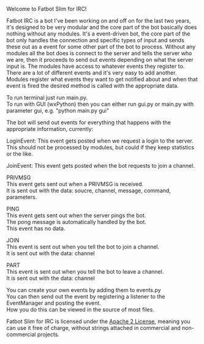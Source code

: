 Welcome to Fatbot Slim for IRC!

Fatbot IRC is a bot I've been working on and off on for the last two years, it's designed to be very modular and the core part of the bot basically does nothing without any modules.
It's a event-driven bot, the core part of the bot only handles the connection and specific types of input and sends these out as a event for some other part of the bot to process.
Without any modules all the bot does is connect to the server and tells the server who we are, then it proceeds to send out events depending on what the server input is.
The modules have access to whatever events they register to.
There are a lot of different events and it's very easy to add another.
Modules register what events they want to get notified about and when that event is fired the desired method is called with the appropriate data.

To run terminal just run main.py.  
To run with GUI (wxPython) then you can either run gui.py or main.py with parameter gui, e.g. "python main.py gui"  
  
The bot will send out events for everything that happens with the appropriate information, currently:  

LoginEvent:
  This event gets posted when we request a login to the server.
  This should not be processed by modules, but could if they keep statistics or the like.
  
JoinEvent:
  This event gets posted when the bot requests to join a channel.
  

   
PRIVMSG  
  This event gets sent out when a PRIVMSG is received.  
  It is sent out with the data: soucre, channel, message, command, parameters.  
   
   
   
PING  
  This event gets sent out when the server pings the bot.  
  The pong message is automatically handled by the bot.  
  This event has no data.  
   
   
   
JOIN  
  This event is sent out when you tell the bot to join a channel.  
  It is sent out with the data: channel  

PART  
  This event is sent out when you tell the bot to leave a channel.  
  It is sent out with the data: channel  
  
  
  
You can create your own events by adding them to events.py  
You can then send out the event by registering a listener to the EventManager and posting the event.  
How you do this can be viewed in the source of most files.  

Fatbot Slim for IRC is licensed under the [Apache 2 License](http://www.apache.org/licenses/LICENSE-2.0.html), meaning you
can use it free of charge, without strings attached in commercial and non-commercial projects.

